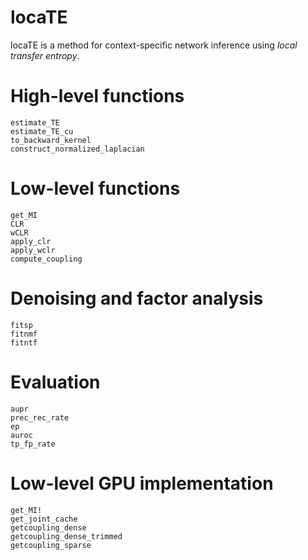 # locaTE

locaTE is a method for context-specific network inference using _local transfer entropy_. 

# High-level functions
```@docs
estimate_TE
estimate_TE_cu
to_backward_kernel
construct_normalized_laplacian
```

# Low-level functions 
```@docs
get_MI
CLR
wCLR
apply_clr
apply_wclr
compute_coupling
```

# Denoising and factor analysis
```@docs
fitsp
fitnmf
fitntf
```

# Evaluation
```@docs
aupr
prec_rec_rate
ep
auroc
tp_fp_rate
```

# Low-level GPU implementation
```@docs
get_MI!
get_joint_cache
getcoupling_dense
getcoupling_dense_trimmed
getcoupling_sparse
```
